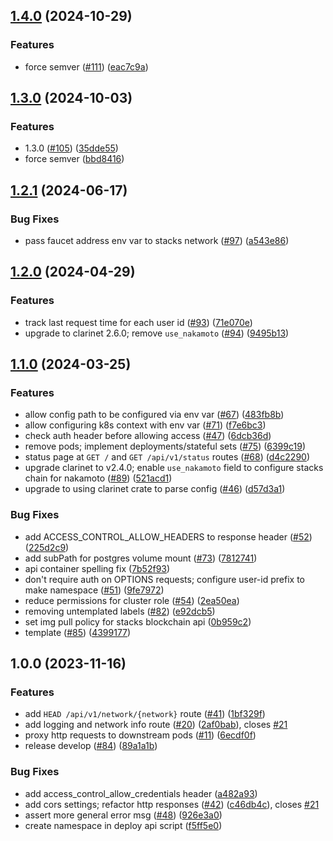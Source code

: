 ## [1.4.0](https://github.com/hirosystems/stacks-devnet-api/compare/v1.3.0...v1.4.0) (2024-10-29)


### Features

* force semver ([#111](https://github.com/hirosystems/stacks-devnet-api/issues/111)) ([eac7c9a](https://github.com/hirosystems/stacks-devnet-api/commit/eac7c9acfbb7313e8c485b48e01920ad8218e5fd))

## [1.3.0](https://github.com/hirosystems/stacks-devnet-api/compare/v1.2.1...v1.3.0) (2024-10-03)


### Features

* 1.3.0 ([#105](https://github.com/hirosystems/stacks-devnet-api/issues/105)) ([35dde55](https://github.com/hirosystems/stacks-devnet-api/commit/35dde552b5c9aa0644aaa343ae077e758ac61df2))
* force semver ([bbd8416](https://github.com/hirosystems/stacks-devnet-api/commit/bbd84167f61e48b567bc924bb99176dd27ca0337))

## [1.2.1](https://github.com/hirosystems/stacks-devnet-api/compare/v1.2.0...v1.2.1) (2024-06-17)


### Bug Fixes

* pass faucet address env var to stacks network ([#97](https://github.com/hirosystems/stacks-devnet-api/issues/97)) ([a543e86](https://github.com/hirosystems/stacks-devnet-api/commit/a543e86579f686dbaba2c93e94fd9bbb2c16971b))

## [1.2.0](https://github.com/hirosystems/stacks-devnet-api/compare/v1.1.0...v1.2.0) (2024-04-29)


### Features

* track last request time for each user id ([#93](https://github.com/hirosystems/stacks-devnet-api/issues/93)) ([71e070e](https://github.com/hirosystems/stacks-devnet-api/commit/71e070e818cd2774deb3a01380d4cc399a061da3))
* upgrade to clarinet 2.6.0; remove `use_nakamoto` ([#94](https://github.com/hirosystems/stacks-devnet-api/issues/94)) ([9495b13](https://github.com/hirosystems/stacks-devnet-api/commit/9495b1366db05c6b87496f58a456ae89da3836db))

## [1.1.0](https://github.com/hirosystems/stacks-devnet-api/compare/v1.0.0...v1.1.0) (2024-03-25)


### Features

* allow config path to be configured via env var ([#67](https://github.com/hirosystems/stacks-devnet-api/issues/67)) ([483fb8b](https://github.com/hirosystems/stacks-devnet-api/commit/483fb8b92a4b4b53f3a8169d4b90c989d0757e54))
* allow configuring k8s context with env var ([#71](https://github.com/hirosystems/stacks-devnet-api/issues/71)) ([f7e6bc3](https://github.com/hirosystems/stacks-devnet-api/commit/f7e6bc3b4708b764a8aa3ea0f9f255577686cc86))
* check auth header before allowing access ([#47](https://github.com/hirosystems/stacks-devnet-api/issues/47)) ([6dcb36d](https://github.com/hirosystems/stacks-devnet-api/commit/6dcb36d2845993cd322b0c0dd1f6f9ce6d61f218))
* remove pods; implement deployments/stateful sets ([#75](https://github.com/hirosystems/stacks-devnet-api/issues/75)) ([6399c19](https://github.com/hirosystems/stacks-devnet-api/commit/6399c19231ee12f7f7bdb3ed2fa90ece3c0e4000))
* status page at `GET /` and `GET /api/v1/status` routes ([#68](https://github.com/hirosystems/stacks-devnet-api/issues/68)) ([d4c2290](https://github.com/hirosystems/stacks-devnet-api/commit/d4c2290580c0866164bbd67a6f3ca6ef7c7e17f3))
* upgrade clarinet to v2.4.0; enable `use_nakamoto` field to configure stacks chain for nakamoto ([#89](https://github.com/hirosystems/stacks-devnet-api/issues/89)) ([521acd1](https://github.com/hirosystems/stacks-devnet-api/commit/521acd12d61ec6f33c520bd38e4391dc0c09ce4f))
* upgrade to using clarinet crate to parse config  ([#46](https://github.com/hirosystems/stacks-devnet-api/issues/46)) ([d57d3a1](https://github.com/hirosystems/stacks-devnet-api/commit/d57d3a1ba73e89a84e793e49bb4c85e0ce429e16))


### Bug Fixes

* add ACCESS_CONTROL_ALLOW_HEADERS to response header ([#52](https://github.com/hirosystems/stacks-devnet-api/issues/52)) ([225d2c9](https://github.com/hirosystems/stacks-devnet-api/commit/225d2c9d4d200528a64401418922c163a7c45350))
* add subPath for postgres volume mount ([#73](https://github.com/hirosystems/stacks-devnet-api/issues/73)) ([7812741](https://github.com/hirosystems/stacks-devnet-api/commit/781274127c8fb7d6a8ee95d4d92218e650b9c01e))
* api container spelling fix ([7b52f93](https://github.com/hirosystems/stacks-devnet-api/commit/7b52f93e82d46d1bb127dcc8f9c8c095f3426dc2))
* don't require auth on OPTIONS requests; configure user-id prefix to make namespace ([#51](https://github.com/hirosystems/stacks-devnet-api/issues/51)) ([9fe7972](https://github.com/hirosystems/stacks-devnet-api/commit/9fe79725c6f8935222c9f291d6f2e591731d64c8))
* reduce permissions for cluster role ([#54](https://github.com/hirosystems/stacks-devnet-api/issues/54)) ([2ea50ea](https://github.com/hirosystems/stacks-devnet-api/commit/2ea50eaef6097c582ee103665d8c49e916b45bcd))
* removing untemplated labels ([#82](https://github.com/hirosystems/stacks-devnet-api/issues/82)) ([e92dcb5](https://github.com/hirosystems/stacks-devnet-api/commit/e92dcb57d1e0ad5b1a11fc1403daf06f10706da9))
* set img pull policy for stacks blockchain api ([0b959c2](https://github.com/hirosystems/stacks-devnet-api/commit/0b959c2df4ecbe52a4379112eed137031365c251))
* template ([#85](https://github.com/hirosystems/stacks-devnet-api/issues/85)) ([4399177](https://github.com/hirosystems/stacks-devnet-api/commit/4399177d702d4f8865ebf410cbbc1280a2706f72))

## 1.0.0 (2023-11-16)


### Features

* add `HEAD /api/v1/network/{network}` route ([#41](https://github.com/hirosystems/stacks-devnet-api/issues/41)) ([1bf329f](https://github.com/hirosystems/stacks-devnet-api/commit/1bf329f740634805679cb9c5db18c0c0214f3c7d))
* add logging and network info route ([#20](https://github.com/hirosystems/stacks-devnet-api/issues/20)) ([2af0bab](https://github.com/hirosystems/stacks-devnet-api/commit/2af0bab90f8fb174adffb5050a23fc38e5702daf)), closes [#21](https://github.com/hirosystems/stacks-devnet-api/issues/21)
* proxy http requests to downstream pods ([#11](https://github.com/hirosystems/stacks-devnet-api/issues/11)) ([6ecdf0f](https://github.com/hirosystems/stacks-devnet-api/commit/6ecdf0fbe57cfea15c477828f1b8299356ecc442))
* release develop ([#84](https://github.com/hirosystems/stacks-devnet-api/issues/84)) ([89a1a1b](https://github.com/hirosystems/stacks-devnet-api/commit/89a1a1b36aaddf87491a724de7311c9c503d54b7))


### Bug Fixes

* add access_control_allow_credentials header ([a482a93](https://github.com/hirosystems/stacks-devnet-api/commit/a482a93ca610fbad6295f8007d59d9c6b05db42d))
* add cors settings; refactor http responses ([#42](https://github.com/hirosystems/stacks-devnet-api/issues/42)) ([c46db4c](https://github.com/hirosystems/stacks-devnet-api/commit/c46db4cd1b07e76b58b9ba330b11aeb4016f78ac)), closes [#21](https://github.com/hirosystems/stacks-devnet-api/issues/21)
* assert more general error msg ([#48](https://github.com/hirosystems/stacks-devnet-api/issues/48)) ([926e3a0](https://github.com/hirosystems/stacks-devnet-api/commit/926e3a00ecf7070b924863b0760dc2e4fad2c9e3))
* create namespace in deploy api script ([f5ff5e0](https://github.com/hirosystems/stacks-devnet-api/commit/f5ff5e0a387ad8bd3ff04935e6510c60bbc81af0))
